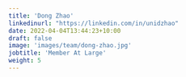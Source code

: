 ```yaml
---
title: 'Dong Zhao'
linkedinurl: "https://linkedin.com/in/unidzhao"
date: 2022-04-04T13:44:23+10:00
draft: false
image: 'images/team/dong-zhao.jpg'
jobtitle: 'Member At Large'
weight: 5
---
```


